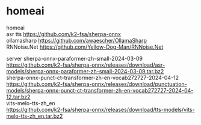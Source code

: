 # homeai  
homeai  
asr tts https://github.com/k2-fsa/sherpa-onnx  
ollamasharp https://github.com/awaescher/OllamaSharp  
RNNoise.Net https://github.com/Yellow-Dog-Man/RNNoise.Net  

server
sherpa-onnx-paraformer-zh-small-2024-03-09   
https://github.com/k2-fsa/sherpa-onnx/releases/download/asr-models/sherpa-onnx-paraformer-zh-small-2024-03-09.tar.bz2   
sherpa-onnx-punct-ct-transformer-zh-en-vocab272727-2024-04-12 
https://github.com/k2-fsa/sherpa-onnx/releases/download/punctuation-models/sherpa-onnx-punct-ct-transformer-zh-en-vocab272727-2024-04-12.tar.bz2  
vits-melo-tts-zh_en   
https://github.com/k2-fsa/sherpa-onnx/releases/download/tts-models/vits-melo-tts-zh_en.tar.bz2  

